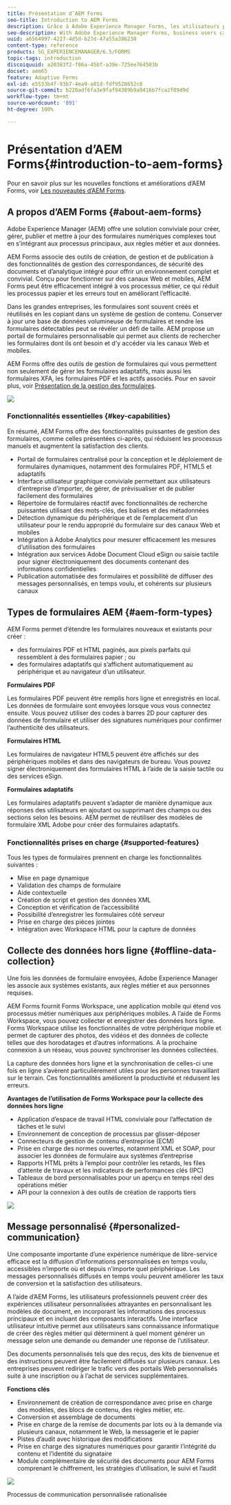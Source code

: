 ```yaml
---
title: Présentation d’AEM Forms
seo-title: Introduction to AEM Forms
description: Grâce à Adobe Experience Manager Forms, les utilisateurs professionnels peuvent intégrer des formulaires adaptatifs, réactifs et conviviaux à des sites Web et mobiles, ce qui simplifie le processus d’inscription numérique et augmente les taux de conversion des clients.
seo-description: With Adobe Experience Manager Forms, business users can integrate engaging, responsive, and adaptive forms into web and mobile sites, simplifying the digital enrollment process and increasing customer conversion rates.
uuid: a6564997-4227-4d5d-b27d-47a55a386238
content-type: reference
products: SG_EXPERIENCEMANAGER/6.5/FORMS
topic-tags: introduction
discoiquuid: a20383f2-f86a-45bf-a39e-725ee764503b
docset: aem65
feature: Adaptive Forms
exl-id: e5533b4f-93b7-4ea9-a01d-fdf9528652c8
source-git-commit: b220adf6fa3e9faf94389b9a9416b7fca2f89d9d
workflow-type: tm+mt
source-wordcount: '891'
ht-degree: 100%

---
```


# Présentation d’AEM Forms{#introduction-to-aem-forms}

Pour en savoir plus sur les nouvelles fonctions et améliorations d’AEM Forms, voir [Les nouveautés d’AEM Forms](../../forms/using/whats-new.md).

## A propos d’AEM Forms {#about-aem-forms}

Adobe Experience Manager (AEM) offre une solution conviviale pour créer, gérer, publier et mettre à jour des formulaires numériques complexes tout en s’intégrant aux processus principaux, aux règles métier et aux données.

AEM Forms associe des outils de création, de gestion et de publication à des fonctionnalités de gestion des correspondances, de sécurité des documents et d’analytique intégré pour offrir un environnement complet et convivial. Conçu pour fonctionner sur des canaux Web et mobiles, AEM Forms peut être efficacement intégré à vos processus métier, ce qui réduit les processus papier et les erreurs tout en améliorant l’efficacité.

Dans les grandes entreprises, les formulaires sont souvent créés et réutilisés en les copiant dans un système de gestion de contenu. Conserver à jour une base de données volumineuse de formulaires et rendre les formulaires détectables peut se révéler un défi de taille. AEM propose un portail de formulaires personnalisable qui permet aux clients de rechercher les formulaires dont ils ont besoin et d’y accéder via les canaux Web et mobiles.

AEM Forms offre des outils de gestion de formulaires qui vous permettent non seulement de gérer les formulaires adaptatifs, mais aussi les formulaires XFA, les formulaires PDF et les actifs associés. Pour en savoir plus, voir [Présentation de la gestion des formulaires](../../forms/using/introduction-managing-forms.md).

![](do-not-localize/4th-draft.gif)

### Fonctionnalités essentielles {#key-capabilities}

En résumé, AEM Forms offre des fonctionnalités puissantes de gestion des formulaires, comme celles présentées ci-après, qui réduisent les processus manuels et augmentent la satisfaction des clients.

* Portail de formulaires centralisé pour la conception et le déploiement de formulaires dynamiques, notamment des formulaires PDF, HTML5 et adaptatifs
* Interface utilisateur graphique conviviale permettant aux utilisateurs d’entreprise d’importer, de gérer, de prévisualiser et de publier facilement des formulaires
* Répertoire de formulaires réactif avec fonctionnalités de recherche puissantes utilisant des mots-clés, des balises et des métadonnées
* Détection dynamique du périphérique et de l’emplacement d’un utilisateur pour le rendu approprié du formulaire sur des canaux Web et mobiles
* Intégration à Adobe Analytics pour mesurer efficacement les mesures d’utilisation des formulaires
* Intégration aux services Adobe Document Cloud eSign ou saisie tactile pour signer électroniquement des documents contenant des informations confidentielles
* Publication automatisée des formulaires et possibilité de diffuser des messages personnalisés, en temps voulu, et cohérents sur plusieurs canaux

## Types de formulaires AEM {#aem-form-types}

AEM Forms permet d’étendre les formulaires nouveaux et existants pour créer :

* des formulaires PDF et HTML paginés, aux pixels parfaits qui ressemblent à des formulaires papier ; ou
* des formulaires adaptatifs qui s’affichent automatiquement au périphérique et au navigateur d’un utilisateur.

**Formulaires PDF**

Les formulaires PDF peuvent être remplis hors ligne et enregistrés en local. Les données de formulaire sont envoyées lorsque vous vous connectez ensuite. Vous pouvez utiliser des codes à barres 2D pour capturer des données de formulaire et utiliser des signatures numériques pour confirmer l’authenticité des utilisateurs.

**Formulaires HTML**

Les formulaires de navigateur HTML5 peuvent être affichés sur des périphériques mobiles et dans des navigateurs de bureau. Vous pouvez signer électroniquement des formulaires HTML à l’aide de la saisie tactile ou des services eSign.

**Formulaires adaptatifs**

Les formulaires adaptatifs peuvent s’adapter de manière dynamique aux réponses des utilisateurs en ajoutant ou supprimant des champs ou des sections selon les besoins. AEM permet de réutiliser des modèles de formulaire XML Adobe pour créer des formulaires adaptatifs.

### Fonctionnalités prises en charge {#supported-features}

Tous les types de formulaires prennent en charge les fonctionnalités suivantes :

* Mise en page dynamique
* Validation des champs de formulaire
* Aide contextuelle
* Création de script et gestion des données XML
* Conception et vérification de l’accessibilité
* Possibilité d’enregistrer les formulaires côté serveur
* Prise en charge des pièces jointes
* Intégration avec Workspace HTML pour la capture de données

## Collecte des données hors ligne {#offline-data-collection}

Une fois les données de formulaire envoyées, Adobe Experience Manager les associe aux systèmes existants, aux règles métier et aux personnes requises.

AEM Forms fournit Forms Workspace, une application mobile qui étend vos processus métier numériques aux périphériques mobiles. A l’aide de Forms Workspace, vous pouvez collecter et enregistrer des données hors ligne. Forms Workspace utilise les fonctionnalités de votre périphérique mobile et permet de capturer des photos, des vidéos et des données de collecte telles que des horodatages et d’autres informations. A la prochaine connexion à un réseau, vous pouvez synchroniser les données collectées.

La capture des données hors ligne et la synchronisation de celles-ci une fois en ligne s’avèrent particulièrement utiles pour les personnes travaillant sur le terrain. Ces fonctionnalités améliorent la productivité et réduisent les erreurs.

**Avantages de l’utilisation de Forms Workspace pour la collecte des données hors ligne**

* Application d’espace de travail HTML conviviale pour l’affectation de tâches et le suivi
* Environnement de conception de processus par glisser-déposer
* Connecteurs de gestion de contenu d’entreprise (ECM)
* Prise en charge des normes ouvertes, notamment XML et SOAP, pour associer les données de formulaire aux systèmes d’entreprise
* Rapports HTML prêts à l’emploi pour contrôler les retards, les files d’attente de travaux et les indicateurs de performances clés (IPC)
* Tableaux de bord personnalisables pour un aperçu en temps réel des opérations métier
* API pour la connexion à des outils de création de rapports tiers

![](do-not-localize/3rd-draft.gif)

## Message personnalisé {#personalized-communication}

Une composante importante d’une expérience numérique de libre-service efficace est la diffusion d’informations personnalisées en temps voulu, accessibles n’importe où et depuis n’importe quel périphérique. Les messages personnalisés diffusés en temps voulu peuvent améliorer les taux de conversion et la satisfaction des utilisateurs.

A l’aide d’AEM Forms, les utilisateurs professionnels peuvent créer des expériences utilisateur personnalisées attrayantes en personnalisant les modèles de document, en incorporant les informations des processus principaux et en incluant des composants interactifs. Une interface utilisateur intuitive permet aux utilisateurs sans connaissance informatique de créer des règles métier qui déterminent à quel moment générer un message selon une demande ou demander une réponse de l’utilisateur.

Des documents personnalisés tels que des reçus, des kits de bienvenue et des instructions peuvent être facilement diffusés sur plusieurs canaux. Les entreprises peuvent rediriger le trafic vers des portails Web personnalisés suite à une inscription ou à l’achat de services supplémentaires.

**Fonctions clés**

* Environnement de création de correspondance avec prise en charge des modèles, des blocs de contenu, des règles métier, etc.
* Conversion et assemblage de documents
* Prise en charge de la remise de documents par lots ou à la demande via plusieurs canaux, notamment le Web, la messagerie et le papier
* Pistes d’audit avec historique des modifications
* Prise en charge des signatures numériques pour garantir l’intégrité du contenu et l’identité du signataire
* Module complémentaire de sécurité des documents pour AEM Forms comprenant le chiffrement, les stratégies d’utilisation, le suivi et l’audit

![](do-not-localize/layout-02.png)

Processus de communication personnalisée rationalisée
